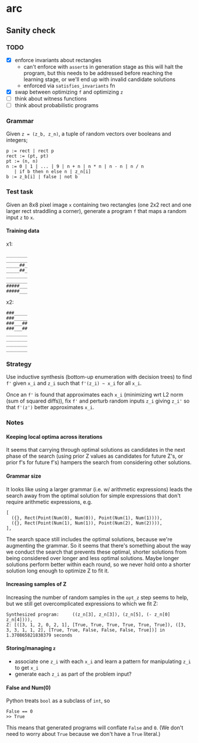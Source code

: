 # arc

## Sanity check
### TODO
- [X] enforce invariants about rectangles 
  - can't enforce with `assert`s in generation stage as this will halt the program, but this needs to be addressed before reaching the learning stage, or we'll end up with invalid candidate solutions
  - enforced via `satisfies_invariants` fn
- [X] swap between optimizing `f` and optimizing `z`
- [ ] think about witness functions
- [ ] think about probabilistic programs

### Grammar
Given `z = (z_b, z_n)`, a tuple of random vectors over booleans and integers;

```
p := rect | rect p
rect := (pt, pt)
pt := (n, n)
n := 0 | 1 | ... | 9 | n + n | n * n | n - n | n / n
   | if b then n else n | z_n[i]
b := z_b[i] | false | not b

```

### Test task
Given an 8x8 pixel image `x` containing two rectangles (one 2x2 rect and one larger rect straddling a corner), generate a program `f` that maps a random input `z` to `x`.

#### Training data
x1:
```
________
________
_____##_
_____##_
________
________
#####___
#####___
```

x2:
```
###_____
###_____
###___##
###___##
________
________
________
________
```

### Strategy
Use inductive synthesis (bottom-up enumeration with decision trees) to find `f'` given `x_i` and `z_i` such that `f'(z_i) ~ x_i` for all `x_i`.

Once an `f'` is found that approximates each `x_i` (minimizing wrt L2 norm (sum of squared diffs)), fix `f'` and perturb random inputs `z_i` giving `z_i'` so that `f'(z')` better approximates `x_i`.

### Notes
#### Keeping local optima across iterations
It seems that carrying through optimal solutions as candidates in the next phase of the search (using prior Z values as candidates for future Z's, or prior f's for future f's) hampers the search from considering other solutions.

#### Grammar size
It looks like using a larger grammar (i.e. w/ arithmetic expressions) leads the search away from the optimal solution for simple expressions that don't require arithmetic expressions, e.g. 
```
[
  ({}, Rect(Point(Num(0), Num(0)), Point(Num(1), Num(1)))),
  ({}, Rect(Point(Num(1), Num(1)), Point(Num(2), Num(2)))),
],
```
The search space still includes the optimal solutions, because we're augmenting the grammar. So it seems that there's something about the way we conduct the search that prevents these optimal, shorter solutions from being considered over longer and less optimal solutions.  Maybe longer solutions perform better within each round, so we never hold onto a shorter solution long enough to optimize Z to fit it.

#### Increasing samples of Z
Increasing the number of random samples in the `opt_z` step seems to help, but we still get overcomplicated expressions to which we fit Z:
```
Synthesized program:	 ((z_n[3], z_n[3]), (z_n[5], (- z_n[0] z_n[4]))), 
Z: [([3, 1, 2, 0, 2, 1], [True, True, True, True, True, True]), ([3, 3, 3, 1, 1, 2], [True, True, False, False, False, True])] in 1.370865821838379 seconds
```

#### Storing/managing `z`
- associate one `z_i` with each `x_i` and learn a pattern for manipulating `z_i` to get `x_i`
- generate each `z_i` as part of the problem input?

#### False and Num(0)
Python treats `bool` as a subclass of `int`, so 
```
False == 0
>> True
```

This means that generated programs will conflate `False` and `0`. (We don't need to worry about `True` because we don't have a `True` literal.)

